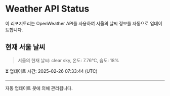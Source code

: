 
# Weather API Status

이 리포지토리는 OpenWeather API를 사용하여 서울의 날씨 정보를 자동으로 업데이트합니다.

## 현재 서울 날씨
> 서울의 현재 날씨: clear sky, 온도: 7.76°C, 습도: 18%

⏳ 업데이트 시간: 2025-02-26 07:33:44 (UTC)

---
자동 업데이트 봇에 의해 관리됩니다.
